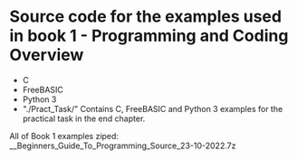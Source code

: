 # Source code for the examples used in book 1 - Programming and Coding Overview

* C
* FreeBASIC
* Python 3
* "./Pract_Task/" Contains C, FreeBASIC and Python 3 examples for the practical task in the end chapter.

All of Book 1 examples ziped:  
__Beginners_Guide_To_Programming_Source_23-10-2022.7z
